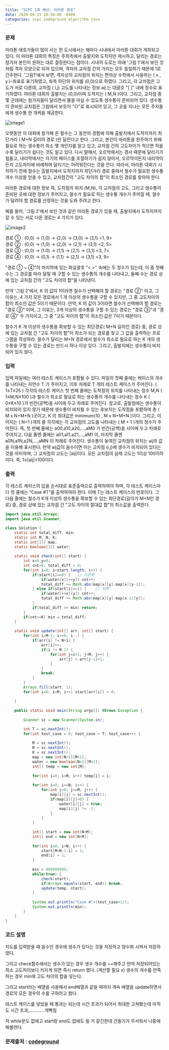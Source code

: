 ```yaml
---
title: "SCPC 1회 예선: 마라톤 경로"
date: 2020-08-15 20:56:00 -0400
categories: scpc codeground algorithm java
---
```


### 문제
마라톤 애호가들이 많이 사는 한 도시에서는 해마다 시내에서 마라톤 대회가 개최되고 있다.
이 마라톤 대회의 특징은 주최측에서 출발지와 도착지만 제시하고, 달리는 경로는 참가자 본인이 원하는 대로 결정한다는 점이다.
시내의 도로는 아래 '그림 1'에서 보인 것처럼 격자 모양으로 되어 있으며, 격자의 교차점 간의 거리는 모두 동일하기 때문에 1로 간주한다.
'그림1'에서 보면, 격자상의 교차점의 위치는 편의상 수학에서 사용하는 ( x , y )-좌표로 표기하였고, 좌측 하단의 위치를 (0,0)으로 하였다.
그리고, 각 교차점은 고도가 서로 다른데, 교차점 ( i,j) 고도를 나타내는 정보 aij 는 대괄호 "[  ]" 내에 정수로 표기하였다.
마라톤 대회의 출발지는 (0,0)이며 도착지는 ( M,N )이다.
그리고, 교차점 중 몇 군데에는 참가자들이 달리면서 물을 마실 수 있도록 생수통이 준비되어 있다.
생수통이 준비된 교차점은 그림에서 보듯이 "○"로 표시되어 있고, 그 곳을 지나는 모든 주자들에게 생수통 한 개씩을 제공한다.

![image1][logo1]

[logo1]: https://cdn.codeground.org/resources/2320e52a0b/AWNxsgWtAMxpX_LD.png

오랫동안 이 대회에 참가해 온 철수는 그 동안의 경험에 의해 출발지에서 도착지까지 최단거리 ( M+N 길이의 경로 )만 달린다고 한다.
그리고, 본인이 마라톤을 완주하기 위해 필요로 하는 생수통이 최소 몇 개인지를 알고 있고,
교차점 간의 고도차이가 적으면 적을수록 달리기가 쉽다는 것도 알고 있다.
다시 말해서, 오르막에서는 경사 때문에 달리기가 힘들고, 내리막에서는 자기의 페이스를 조절하기가 쉽지 않아서,
오르막이든지 내리막이든지 고도차이에 비례하여 달리기는 어려워진다는 것을 안다.
따라서, 마라톤 대회가 시작하기 전에 철수는 출발지에서 도착지까지 최단거리 경로 중에서
철수가 필요한 생수통 개수 이상을 얻을 수 있고, 교차점간의 "고도 차이의 합"이 최소인 경로를 찾아야 한다.

마라톤 경로에 대한 정보 즉, 도착점의 위치 (M,N), 각 교차점의 고도, 그리고 생수통이 준비된 곳에 대한 정보가 주어지고,
철수가 필요로 하는 생수통 개수가 주어질 때, 철수가 달려야 할 경로를 선정하는 것을 도와 주려고 한다.

예를 들어, '그림 2'에서 보인 것과 같은 마라톤 경로가 있을 때, 출발지에서 도착지까지 갈 수 있는 서로 다른 경로는 4 가지가 있다.

![image2][logo2]

[logo2]: https://cdn.codeground.org/resources/2320e52a0b/AWNxshcNAM5pX_LD.png

경로 ① : (0,0) → (1,0) → (2,0) → (3,0) → (3,1) <1, 9> <br>
경로 ② : (0,0) → (1,0) → (2,0) → (2,1) → (3,1) <2, 5> <br>
경로 ③ : (0,0) → (1.0) → (1,1) → (2,1) → (3,1) <3, 7> <br>
경로 ④ : (0,0) → (0,1) → (1,1) → (2,1) → (3,1) <3, 9> <br>

"경로 ① ~ ④"의 마지막에 있는 화살괄호 "< >" 속에는 두 정수가 있는데,
이 중 첫째 수는 그 경로를 따라 달릴 때 구할 수 있는 생수통의 개수를 나타내고,
둘째 수는 경로 상에 있는 교차점 간의 "고도 차이의 합"을 나타낸다.

만약 '그림 2'에서, K 의 값이 1이라면 철수가 선택해야 할 경로는 "경로 ②" 이고,
그 이유는, 4 가지 모든 경로에서 1 개 이상의 생수통을 구할 수 있지만, 그 중 고도차이의 합이 최소인 값은 5이기 때문이다.
만약, K 의 값이 3이라면 철수가 선택해야 할 경로는 "경로 ③" 이며,
그 이유는, 3개 이상의 생수통을 구할 수 있는 경로는 "경로 ③"과 "경로 ④" 두 가지이고,
그 중 "고도 차이의 합"이 최소인 값은 7이기 때문이다.

철수가 K 개 이상의 생수통을 확보할 수 있는 최단경로( M+N 길이인 경로) 중,
경로 상에 있는 교차점 간 "고도 차이의 합"이 최소가 되는 경로를 찾고 그 값을 출력하는 프로그램을 작성하라.
철수가 달리는 M+N 경로에서 철수가 최소로 필요로 하는 K 개의 생수통을 구할 수 있는 경로는 반드시 하나 이상 있다.
그리고, 출발지에는 생수통이 비치되어 있지 않다.


### 입력
입력 파일에는 여러 테스트 케이스가 포함될 수 있다.
파일의 첫째 줄에는 케이스의 개수를 나타내는 자연수 T 가 주어지고,
이후 차례로 T 개의 테스트 케이스가 주어진다. ( 1≤T≤25 )
각각의 테스트 케이스 첫 번째 줄에는 도착점의 위치를 나타내는 정수 M,N ( 1≤M,N≤100 )과
철수가 최소로 필요로 하는 생수통의 개수를 나타내는 정수 K ( 0≤K≤10 )가 빈칸(공백)을 사이에 두고 차례로 주어진다. 
참고로, 출발점에는 생수통이 비치되어 있지 않기 때문에 생수통이 비치될 수 있는 후보지는
도착점을 포함하여 총 ( M ⅹ N+M+N )곳이고, K 의 최대값은 minimum(10 , M ⅹ N+M+N )이다.
그리고, 이어지는 ( N+1 )개의 줄 각각에는 각 교차점의 고도를 나타내는 ( M + 1 )개의 정수가 주어진다.
즉, 첫 번째 줄에는 a00,a10,a20,…,aM0 가 빈칸(공백)을 사이에 두고 차례로 주어지고,
다음 줄엔 줄에는 a01,a11,a21,…,aM1 이, 마지막 줄엔 a0N,a1N,a2N,…,aMN 이 차례로 주어진다.
생수통이 놓여진 교차점의 위치는 aij의 값을 이용해 표시한다.
만약 aij값이 음수이면 이는 교차점 (i,j)에 생수가 비치되어 있다는 것을 의미하며,
그 교차점의 고도는 |aij|이다. 모든 교차점의 실제 고도는 1이상 100이하이다. 즉, 1≤|aij|≤100이다.

### 출력
각 테스트 케이스의 답을 순서대로 표준출력으로 출력하여야 하며,
각 테스트 케이스마다 첫 줄에는 “Case #T”를 출력하여야 한다. 이때 T는 테스트 케이스의 번호이다.
그 다음 줄에는 철수가 K개 이상의 생수통을 확보할 수 있는 최단경로(길이가 M+N인 경로) 중,
경로 상에 있는 교차점 간 "고도 차이의 절대값 합"의 최소값을 출력한다.

```java
import java.util.Arrays;
import java.util.Scanner;

class Solution {
	static int total_diff, min;
	static int M, N, K;
	static int[][] map;
	static boolean[][] water;
	
	static void check(int[] start) {
		int x=0,y=0;
		int cnt=0; total_diff = 0;
		for(int i=0; i<start.length; i++) {
			if(start[i]==0) {	// 오른쪽
				if(water[x][++y]) cnt++;
				total_diff += Math.abs(map[x][y]-map[x][y-1]);
			} else if(start[i]==1) {	// 위쪽
				if(water[++x][y]) cnt++;
				total_diff += Math.abs(map[x][y]-map[x-1][y]);
			}
			if(total_diff >= min) return;
		}
		if(cnt>=K) min = total_diff;
	}
	
	static void update(int[] arr, int[] start) {
		for(int i=M-1; i>=0; i--) {
			if(arr[i] != N+i) {
				arr[i]++;
				if(i != M-1) {
					for(int j=i+1; j<M; j++) {
						arr[j] = arr[j-1]+1;
					}
				}
				break;
			}
		}
		Arrays.fill(start, 1);
		for(int i=0; i<M; i++) start[arr[i]] = 0;
		
	}
	
	public static void main(String args[]) throws Exception	{
		
		Scanner sc = new Scanner(System.in);

		int T = sc.nextInt();
		for(int test_case = 0; test_case < T; test_case++) {
			
			M = sc.nextInt();
			N = sc.nextInt();
			K = sc.nextInt();
			map = new int[N+1][M+1];
			water = new boolean[N+1][M+1];
			int[] temp = new int[M];
			
			for(int i=0; i<M; i++) temp[i] = i;
			
			for(int i=0; i<=N; i++) {
				for(int j=0; j<=M; j++) {
					map[i][j] = sc.nextInt();
					if(map[i][j]<0) {
						water[i][j] = true;
						map[i][j] *= -1;
					}
				}
			}
			
			int[] start = new int[N+M];
			int[] end = new int[N+M];
			
			for(int i=0; i<N; i++) {
				start[M+N-1-i] = 1;
				end[i] = 1;
			}
			
			min = 999999999;
			while(true) {
				check(start);
				if(Arrays.equals(start, end)) break;
				update(temp, start);
			}
			
			System.out.println("Case #"+(test_case+1));
			System.out.println(min);
		}
	}
}
```

### 코드 설명
지도를 입력받을 때 음수인 경우에 생수가 있다는 것을 저장하고 양수화 시켜서 저장하였다.

그리고 check함수에서는 생수가 있는 경우 생수 개수를 ++해주고 만약 저장되어있는 최소 고도차이보다 커지게 되면 즉시 return 했다. (계산할 필요 x)
생수의 개수를 만족하는 경우 min에 고도 차이의 합을 넣는다.

그리고 start라는 배열을 사용해서 end배열과 같을 때까지 계속 배열을 update하면서 경로의 모든 경우의 수를 구하려고 했다. 

테스트 케이스를 넣었을 때 통과는 되는데 시간 초과가 되어서 최대한 고쳐봤는데 아직도 시간 초과,............개빡침

저 while문도 없애고 start랑 end도 없애도 될 거 같긴한데 건들기가 무서워서 나중에 해볼련다.

### 문제출처 : [codeground]

[codeground]: https://www.codeground.org
